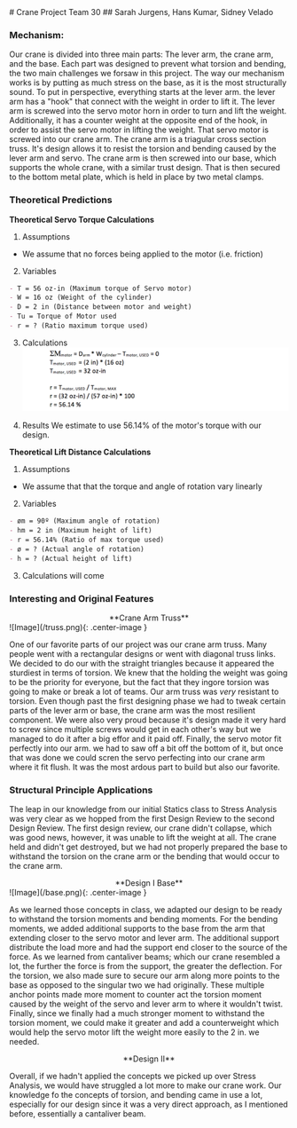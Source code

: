 <link rel="stylesheet" href="img.css">
# Crane Project Team 30
## Sarah Jurgens, Hans Kumar, Sidney Velado

### Mechanism:

Our crane is divided into three main parts: The lever arm, the crane arm, and the base. Each part was designed to prevent what torsion and bending, the two main challenges we forsaw in this project. The way our mechanism works is by putting as much stress on the base, as it is the most structurally sound. To put in perspective, everything starts at the lever arm. the lever arm has a "hook" that connect with the weight in order to lift it. The lever arm is screwed into the servo motor horn in order to turn and lift the weight. Additionally, it has a counter weight at the opposite end of the hook, in order to assist the servo motor in lifting the weight. That servo motor is screwed into our crane arm. The crane arm is a triagular cross section truss. It's design allows it to resist the torsion and bending caused by the lever arm and servo. The crane arm is then screwed into our base, which supports the whole crane, with a similar trust design. That is then secured to the bottom metal plate, which is held in place by two metal clamps. 

### Theoretical Predictions

**Theoretical Servo Torque Calculations**

 1. Assumptions
 - We assume that no forces being applied to the motor (i.e. friction)


 2. Variables
```markdown
- T = 56 oz-in (Maximum torque of Servo motor)
- W = 16 oz (Weight of the cylinder)
- D = 2 in (Distance between motor and weight)
- Tu = Torque of Motor used
- r = ? (Ratio maximum torque used)
```
 3. Calculations
![Image](/calcServo.png)

 4. Results
 We estimate to use 56.14% of the motor's torque with our design. 
 
**Theoretical Lift Distance Calculations**

 1. Assumptions
 - We assume that that the torque and angle of rotation vary linearly
 
 2. Variables 
```markdown
- øm = 90º (Maximum angle of rotation)
- hm = 2 in (Maximum height of lift)
- r = 56.14% (Ratio of max torque used)
- ø = ? (Actual angle of rotation)
- h = ? (Actual height of lift)
```
 3. Calculations
 will come

### Interesting and Original Features
<center>**Crane Arm Truss**</center>
![Image](/truss.png){: .center-image }

One of our favorite parts of our project was our crane arm truss. Many people went with a rectangular designs or went with diagonal truss links. We decided to do our with the straight triangles because it appeared the sturdiest in terms of torsion. We knew that the holding the weight was going to be the priority for everyone, but the fact that they ingore torsion was going to make or break a lot of teams. Our arm truss was *very* resistant to torsion. Even though past the first designing phase we had to tweak certain parts of the lever arm or base, the crane arm was the most resilient component. We were also very proud because it's design made it very hard to screw since multiple screws would get in each other's way but we managed to do it after a big effor and it paid off. Finally, the servo motor fit perfectly into our arm. we had to saw off a bit off the bottom of it, but once that was done we could scren the servo perfecting into our crane arm where it fit flush. It was the most ardous part to build but also our favorite. 

### Structural Principle Applications
The leap in our knowledge from our initial Statics class to Stress Analysis was very clear as we hopped from the first Design Review to the second Design Review. The first design review, our crane didn't collapse, which was good news, however, it was unable to lift the weight at all. The crane held and didn't get destroyed, but we had not properly prepared the base to withstand the torsion on the crane arm or the bending that would occur to the crane arm. 

<center> **Design I Base** </center>
![Image](/base.png){: .center-image }

As we learned those concepts in class, we adapted our design to be ready to withstand the torsion moments and bending moments. For the bending moments, we added additional supports to the base from the arm that extending closer to the servo motor and lever arm. The additional support distribute the load more and had the support end closer to the source of the force. As we learned from cantaliver beams; which our crane resembled a lot, the further the force is from the support, the greater the deflection. For the torsion, we also made sure to secure our arm along more points to the base as opposed to the singular two we had originally. These multiple anchor points made more moment to counter act the torsion moment caused by the weight of the servo and lever arm to where it wouldn't twist. Finally, since we finally had a much stronger moment to withstand the torsion moment, we could make it greater and add a counterweight which would help the servo motor lift the weight more easily to the 2 in. we needed. 

<center> **Design II** </center>

Overall, if we hadn't applied the concepts we picked up over Stress Analysis, we would have struggled a lot more to make our crane work. Our knowledge fo the concepts of torsion, and bending came in use a lot, especially for our design since it was a very direct approach, as I mentioned before, essentially a cantaliver beam. 
